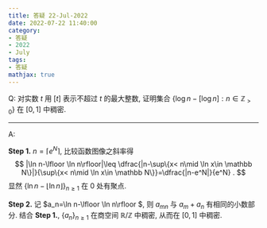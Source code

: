```yaml
---
title: 答疑 22-Jul-2022
date: 2022-07-22 11:40:00
category: 
- 答疑
- 2022
- July
tags: 
- 答疑
mathjax: true
---
```


Q: 对实数 $t$ 用 $[t]$ 表示不超过 $t$ 的最大整数, 证明集合 $\left\{\log n-[\log n]: n \in \mathbb{Z}_{>0}\right\}$ 在 $[0,1]$ 中稠密.

***

A: 

**Step 1.** $n=\lceil e^N\rceil$, 比较函数图像之斜率得
$$
|\ln n-\lfloor \ln n\rfloor|\leq \dfrac{|n-\sup\{x< n\mid \ln x\in \mathbb N\}|}{\sup\{x< n\mid \ln x\in \mathbb N\}}=\dfrac{|n-e^N|}{e^N} .
$$
显然 $\{\ln n-\lfloor\ln n\rfloor\}_{n\geq 1}$ 在 $0$ 处有聚点.

**Step 2.** 记 $a_n=\ln n-\lfloor \ln n\rfloor $, 则 $a_{mn}$ 与 $a_m+a_n$ 有相同的小数部分. 结合 **Step 1.**, $\{a_n\}_{n\geq 1}$ 在商空间 $\mathbb R/\mathbb Z$ 中稠密, 从而在 $[0,1]$ 中稠密.

